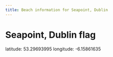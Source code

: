 ```yaml
---
title: Beach information for Seapoint, Dublin
---
```

# Seapoint, Dublin <span class="material-icons blue-flag">flag</span>

<div class="location-info">latitude: 53.29693995 longitude: -6.15861635</div>
<div id="met-eireann-warnings" onload="get_met_eireann_warnings(EI07)"></div>
<div></div>